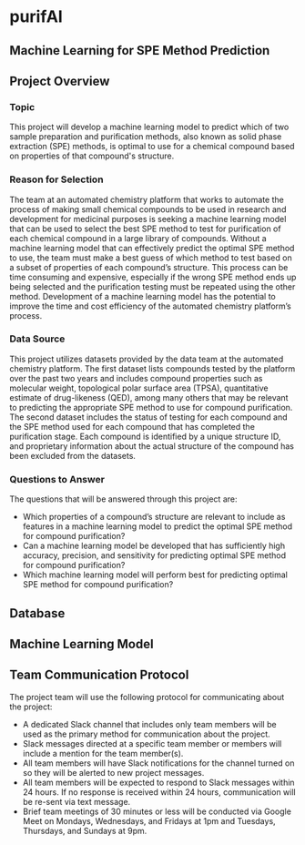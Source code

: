 # purifAI
## Machine Learning for SPE Method Prediction

## Project Overview

### Topic
This project will develop a machine learning model to predict which of two sample preparation and purification methods, also known as solid phase extraction (SPE) methods, is optimal to use for a chemical compound based on properties of that compound's structure. 

### Reason for Selection
The team at an automated chemistry platform that works to automate the process of making small chemical compounds to be used in research and development for medicinal purposes is seeking a machine learning model that can be used to select the best SPE method to test for purification of each chemical compound in a large library of compounds. Without a machine learning model that can effectively predict the optimal SPE method to use, the team must make a best guess of which method to test based on a subset of properties of each compound’s structure. This process can be time consuming and expensive, especially if the wrong SPE method ends up being selected and the purification testing must be repeated using the other method. Development of a machine learning model has the potential to improve the time and cost efficiency of the automated chemistry platform’s process. 

### Data Source
This project utilizes datasets provided by the data team at the automated chemistry platform. The first dataset lists compounds tested by the platform over the past two years and includes compound properties such as molecular weight, topological polar surface area (TPSA), quantitative estimate of drug-likeness (QED), among many others that may be relevant to predicting the appropriate SPE method to use for compound purification. The second dataset includes the status of testing for each compound and the SPE method used for each compound that has completed the purification stage. Each compound is identified by a unique structure ID, and proprietary information about the actual structure of the compound has been excluded from the datasets.

### Questions to Answer
The questions that will be answered through this project are:
- Which properties of a compound’s structure are relevant to include as features in a machine learning model to predict the optimal SPE method for compound purification?
- Can a machine learning model be developed that has sufficiently high accuracy, precision, and sensitivity for predicting optimal SPE method for compound purification?
- Which machine learning model will perform best for predicting optimal SPE method for compound purification?

## Database

## Machine Learning Model

## Team Communication Protocol
The project team will use the following protocol for communicating about the project: 
- A dedicated Slack channel that includes only team members will be used as the primary method for communication about the project.
- Slack messages directed at a specific team member or members will include a mention for the team member(s).
- All team members will have Slack notifications for the channel turned on so they will be alerted to new project messages. 
- All team members will be expected to respond to Slack messages within 24 hours. If no response is received within 24 hours, communication will be re-sent via text message. 
- Brief team meetings of 30 minutes or less will be conducted via Google Meet on Mondays, Wednesdays, and Fridays at 1pm and Tuesdays, Thursdays, and Sundays at 9pm. 
